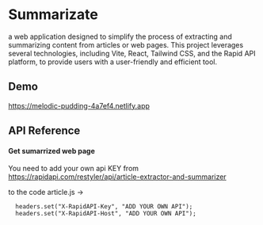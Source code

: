 
# Summarizate

 a web application designed to simplify the process of extracting and summarizing content from articles or web pages. This project leverages several technologies, including Vite, React, Tailwind CSS, and the Rapid API platform, to provide users with a user-friendly and efficient tool.


## Demo

https://melodic-pudding-4a7ef4.netlify.app


## API Reference

#### Get sumarrized web page
You need to add your own api KEY from
https://rapidapi.com/restyler/api/article-extractor-and-summarizer


to the code article.js ->

      headers.set("X-RapidAPI-Key", "ADD YOUR OWN API");
      headers.set("X-RapidAPI-Host", "ADD YOUR OWN API");
